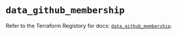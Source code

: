 # `data_github_membership`

Refer to the Terraform Registory for docs: [`data_github_membership`](https://registry.terraform.io/providers/integrations/github/5.28.1/docs/data-sources/membership).
